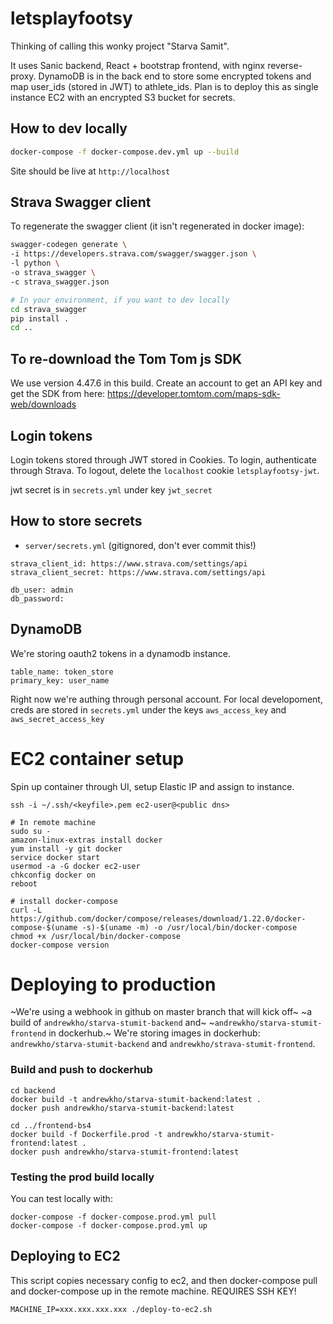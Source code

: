 # letsplayfootsy

Thinking of calling this wonky project "Starva Samit".

It uses Sanic backend, React + bootstrap frontend, with nginx reverse-proxy.
DynamoDB is in the back end to store some encrypted tokens and map user_ids
(stored in JWT) to athlete_ids. Plan is to deploy this as single instance 
EC2 with an encrypted S3 bucket for secrets.

## How to dev locally
```bash
docker-compose -f docker-compose.dev.yml up --build
```
Site should be live at `http://localhost`

## Strava Swagger client
To regenerate the swagger client (it isn't regenerated in docker image):
```bash
swagger-codegen generate \
-i https://developers.strava.com/swagger/swagger.json \
-l python \
-o strava_swagger \
-c strava_swagger.json 

# In your environment, if you want to dev locally
cd strava_swagger
pip install .
cd ..
```

## To re-download the Tom Tom js SDK
We use version 4.47.6 in this build. Create an account to get an API key
and get the SDK from here:
https://developer.tomtom.com/maps-sdk-web/downloads

## Login tokens
Login tokens stored through JWT stored in Cookies. To login, authenticate
through Strava. To logout, delete the `localhost` cookie `letsplayfootsy-jwt`.

jwt secret is in `secrets.yml` under key `jwt_secret`

## How to store secrets

- `server/secrets.yml` (gitignored, don't ever commit this!)
```
strava_client_id: https://www.strava.com/settings/api
strava_client_secret: https://www.strava.com/settings/api

db_user: admin
db_password: 
```

## DynamoDB
We're storing oauth2 tokens in a dynamodb instance.
```
table_name: token_store
primary_key: user_name
```
Right now we're authing through personal account. For local developoment,
creds are stored in `secrets.yml` under the keys `aws_access_key` and 
`aws_secret_access_key`




# EC2 container setup
Spin up container through UI, setup Elastic IP and assign to instance.
```
ssh -i ~/.ssh/<keyfile>.pem ec2-user@<public dns>

# In remote machine
sudo su -
amazon-linux-extras install docker
yum install -y git docker 
service docker start
usermod -a -G docker ec2-user
chkconfig docker on
reboot

# install docker-compose
curl -L https://github.com/docker/compose/releases/download/1.22.0/docker-compose-$(uname -s)-$(uname -m) -o /usr/local/bin/docker-compose
chmod +x /usr/local/bin/docker-compose
docker-compose version
```

# Deploying to production
~We're using a webhook in github on master branch that will kick off~
~a build of `andrewkho/starva-stumit-backend` and~
~`andrewkho/starva-stumit-frontend` in dockerhub.~
We're storing images in dockerhub: `andrewkho/starva-stumit-backend` and
`andrewkho/strava-stumit-frontend`.

### Build and push to dockerhub
```
cd backend
docker build -t andrewkho/starva-stumit-backend:latest .
docker push andrewkho/starva-stumit-backend:latest

cd ../frontend-bs4
docker build -f Dockerfile.prod -t andrewkho/starva-stumit-frontend:latest .
docker push andrewkho/starva-stumit-frontend:latest
```

### Testing the prod build locally
You can test locally with:
```
docker-compose -f docker-compose.prod.yml pull
docker-compose -f docker-compose.prod.yml up
```

## Deploying to EC2
This script copies necessary config to ec2, and then docker-compose pull
and docker-compose up in the remote machine. REQUIRES SSH KEY!
```
MACHINE_IP=xxx.xxx.xxx.xxx ./deploy-to-ec2.sh
```



